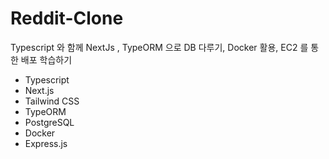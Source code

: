 # Reddit-Clone
Typescript 와 함께 NextJs , TypeORM 으로 DB 다루기, Docker 활용, EC2 를 통한 배포 학습하기

- Typescript
- Next.js
- Tailwind CSS
- TypeORM
- PostgreSQL
- Docker
- Express.js
